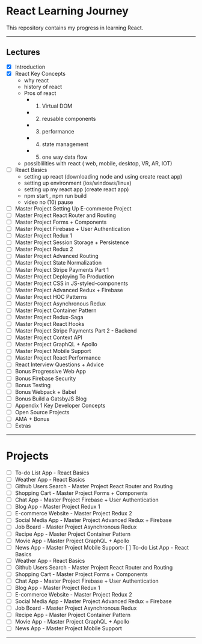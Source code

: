 
# React Learning Journey


This repository contains my progress in learning React.

---
Lectures
--------

-   [x]  Introduction
-   [x]  React Key Concepts
    - why react 
    - history of react
    - Pros of react 
      - 1. Virtual DOM
      - 2. reusable components
      - 3. performance
      - 4. state management
      - 5. one way data flow
    - possiblilities with react ( web, mobile, desktop, VR, AR, IOT)
-   [ ]  React Basics
    -   setting up react (downloading node and using create react app)
    -   setting up environment (ios/windows/linux)
    -   setting up my react app (create react app)
    -   npm start , npm run build
    -   video no (10) pause
-   [ ]  Master Project Setting Up E-commerce Project
-   [ ]  Master Project React Router and Routing
-   [ ]  Master Project Forms + Components
-   [ ]  Master Project Firebase + User Authentication
-   [ ]  Master Project Redux 1
-   [ ]  Master Project Session Storage + Persistence
-   [ ]  Master Project Redux 2
-   [ ]  Master Project Advanced Routing
-   [ ]  Master Project State Normalization
-   [ ]  Master Project Stripe Payments Part 1
-   [ ]  Master Project Deploying To Production
-   [ ]  Master Project CSS in JS-styled-components
-   [ ]  Master Project Advanced Redux + Firebase
-   [ ]  Master Project HOC Patterns
-   [ ]  Master Project Asynchronous Redux
-   [ ]  Master Project Container Pattern
-   [ ]  Master Project Redux-Saga
-   [ ]  Master Project React Hooks
-   [ ]  Master Project Stripe Payments Part 2 - Backend
-   [ ]  Master Project Context API
-   [ ]  Master Project GraphQL + Apollo
-   [ ]  Master Project Mobile Support
-   [ ]  Master Project React Performance
-   [ ]  React Interview Questions + Advice
-   [ ]  Bonus Progressive Web App
-   [ ]  Bonus Firebase Security
-   [ ]  Bonus Testing
-   [ ]  Bonus Webpack + Babel
-   [ ]  Bonus Build a GatsbyJS Blog
-   [ ]  Appendix 1 Key Developer Concepts
-   [ ]  Open Source Projects
-   [ ]  AMA + Bonus
-   [ ]  Extras

---
# Projects

-   [ ]  To-do List App - React Basics
-   [ ]  Weather App - React Basics
-   [ ]  Github Users Search - Master Project React Router and Routing
-   [ ]  Shopping Cart - Master Project Forms + Components
-   [ ]  Chat App - Master Project Firebase + User Authentication
-   [ ]  Blog App - Master Project Redux 1
-   [ ]  E-commerce Website - Master Project Redux 2
-   [ ]  Social Media App - Master Project Advanced Redux + Firebase
-   [ ]  Job Board - Master Project Asynchronous Redux
-   [ ]  Recipe App - Master Project Container Pattern
-   [ ]  Movie App - Master Project GraphQL + Apollo
-   [ ]  News App - Master Project Mobile Support-   [ ]  To-do List App - React Basics
-   [ ]  Weather App - React Basics
-   [ ]  Github Users Search - Master Project React Router and Routing
-   [ ]  Shopping Cart - Master Project Forms + Components
-   [ ]  Chat App - Master Project Firebase + User Authentication
-   [ ]  Blog App - Master Project Redux 1
-   [ ]  E-commerce Website - Master Project Redux 2
-   [ ]  Social Media App - Master Project Advanced Redux + Firebase
-   [ ]  Job Board - Master Project Asynchronous Redux
-   [ ]  Recipe App - Master Project Container Pattern
-   [ ]  Movie App - Master Project GraphQL + Apollo
-   [ ]  News App - Master Project Mobile Support

---